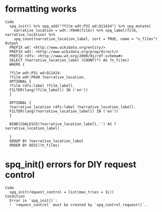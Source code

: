 # formatting works

    Code
      spq_init() %>% spq_add("?film wdt:P31 wd:Q11424") %>% spq_mutate(
        narrative_location = wdt::P840(film)) %>% spq_label(film, narrative_location) %>%
        spq_count(narrative_location_label, sort = TRUE, name = "n_films")
    Output
      PREFIX wd: <http://www.wikidata.org/entity/>
      PREFIX wdt: <http://www.wikidata.org/prop/direct/>
      PREFIX rdfs: <http://www.w3.org/2000/01/rdf-schema#>
      SELECT ?narrative_location_label (COUNT(*) AS ?n_films)
      WHERE {
      
      ?film wdt:P31 wd:Q11424.
      ?film wdt:P840 ?narrative_location.
      OPTIONAL {
      ?film rdfs:label ?film_labell.
      FILTER(lang(?film_labell) IN ('en'))
      }
      
      OPTIONAL {
      ?narrative_location rdfs:label ?narrative_location_labell.
      FILTER(lang(?narrative_location_labell) IN ('en'))
      }
      
      BIND(COALESCE(?narrative_location_labell,'') AS ?narrative_location_label)
      
      }
      GROUP BY ?narrative_location_label
      ORDER BY DESC(?n_films)

# spq_init() errors for DIY request control

    Code
      spq_init(request_control = list(max_tries = 1L))
    Condition
      Error in `spq_init()`:
      ! `request_control` must be created by `spq_control_request()`.

